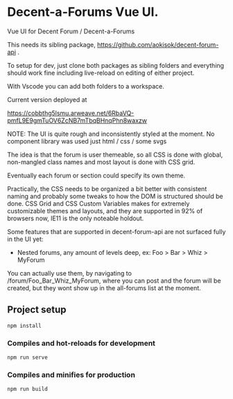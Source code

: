 # Decent-a-Forums Vue UI.


Vue UI for Decent Forum / Decent-a-Forums 

This needs its sibling package, https://github.com/aokisok/decent-forum-api . 

To setup for dev, just clone both packages as sibling folders and everything should work fine including live-reload
on editing of either project.

With Vscode you can add both folders to a workspace. 

Current version deployed at 

https://cobbthg5lsmu.arweave.net/6RbaVQ-pmfL9E9gmTuOV6ZcNB7mTbqBHnqPhn8waxzw


NOTE: The UI is quite rough and inconsistently styled at the moment. No component library was used just html / css / some svgs

The idea is that the forum is user themeable, so all CSS is done with global, non-mangled class names and most layout is done with CSS grid.  

Eventually each forum or section could specify its own theme.

Practically, the CSS needs to be organized a bit better with consistent naming and probably some tweaks
to how the DOM is structured should be done. CSS Grid and CSS Custom Variables makes for extremely 
customizable themes and layouts, and they are supported in 92% of browsers now, IE11 is the only noteable holdout.
 

Some features that are supported in decent-forum-api are not surfaced fully in the UI yet: 
 - Nested forums, any amount of levels deep, ex:  Foo > Bar > Whiz > MyForum

 You can actually use them, by navigating to /forum/Foo_Bar_Whiz_MyForum, where you can post and the forum will be created, but they wont show up in the all-forums list at the moment.

## Project setup
```
npm install
```

### Compiles and hot-reloads for development
```
npm run serve
```

### Compiles and minifies for production
```
npm run build
```
